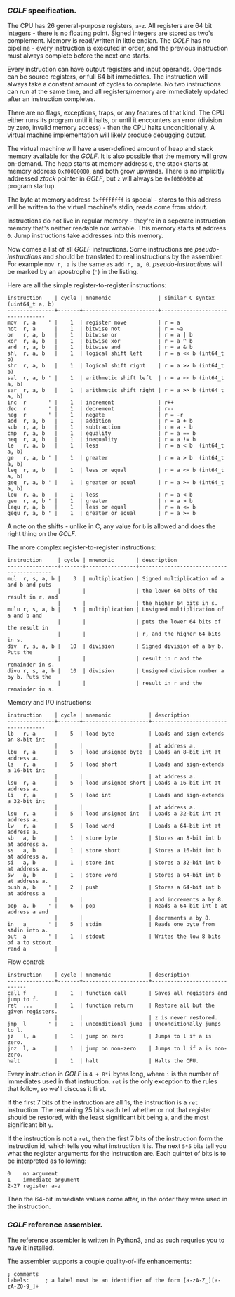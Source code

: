 ### _GOLF_ specification.

The CPU has 26 general-purpose registers, `a`-`z`. All registers are 64 bit integers -
there is no floating point. Signed integers are stored as two's complement. Memory is
read/written in little endian. The _GOLF_ has no pipeline - every instruction is
executed in order, and the previous instruction must always complete before the next one
starts.

Every instruction can have output registers and input operands. Operands can be source
registers, or full 64 bit immediates. The instruction will always take a constant amount
of cycles to complete. No two instructions can run at the same time, and all
registers/memory are immediately updated after an instruction completes.

There are no flags, exceptions, traps, or any features of that kind. The CPU either runs
its program until it halts, or until it encounters an error (division by zero, invalid
memory access) - then the CPU halts unconditionally. A virtual machine implementation
will likely produce debugging output.

The virtual machine will have a user-defined amount of heap and stack memory available
for the _GOLF_. It is also possible that the memory will grow on-demand. The heap starts
at memory address `0`, the stack starts at memory address `0xf0000000`, and both grow
upwards. There is no implicitly addressed _ztack_ pointer in _GOLF_, but `z` will always
be `0xf0000000` at program startup.

The byte at memory address `0xffffffff` is special - stores to this address will be
written to the virtual machine's stdin, reads come from stdout.

Instructions do not live in regular memory - they're in a seperate instruction memory
that's neither readable nor writable. This memory starts at address `0`. Jump
instructions take addresses into this memory.

Now comes a list of all _GOLF_ instructions. Some instructions are
_pseudo-instructions_ and should be translated to real instructions by the assembler.
For example `mov r, a` is the same as `add r, a, 0`. _pseudo-instructions_ will be
marked by an apostrophe (`'`) in the listing.

Here are all the simple register-to-register instructions:

    instruction    | cycle | mnemonic               | similar C syntax (uint64_t a, b) 
    ---------------+-------+------------------------+---------------------------------
    mov  r, a    ' |    1  | register move          | r = a
    not  r, a      |    1  | bitwise not            | r = ~a
    or   r, a, b   |    1  | bitwise or             | r = a | b
    xor  r, a, b   |    1  | bitwise xor            | r = a ^ b
    and  r, a, b   |    1  | bitwise and            | r = a & b
    shl  r, a, b   |    1  | logical shift left     | r = a << b (int64_t b)
    shr  r, a, b   |    1  | logical shift right    | r = a >> b (int64_t b)
    sal  r, a, b ' |    1  | arithmetic shift left  | r = a << b (int64_t a, b)
    sar  r, a, b   |    1  | arithmetic shift right | r = a >> b (int64_t a, b)
    inc  r       ' |    1  | increment              | r++
    dec  r       ' |    1  | decrement              | r--
    neg  r       ' |    1  | negate                 | r = -r
    add  r, a, b   |    1  | addition               | r = a + b
    sub  r, a, b   |    1  | subtraction            | r = a - b
    cmp  r, a, b   |    1  | equality               | r = a == b
    neq  r, a, b   |    1  | inequality             | r = a != b
    le   r, a, b   |    1  | less                   | r = a < b  (int64_t a, b)
    ge   r, a, b ' |    1  | greater                | r = a > b  (int64_t a, b)
    leq  r, a, b   |    1  | less or equal          | r = a <= b (int64_t a, b)
    geq  r, a, b ' |    1  | greater or equal       | r = a >= b (int64_t a, b)
    leu  r, a, b   |    1  | less                   | r = a < b  
    geu  r, a, b ' |    1  | greater                | r = a > b  
    lequ r, a, b   |    1  | less or equal          | r = a <= b 
    gequ r, a, b ' |    1  | greater or equal       | r = a >= b 

A note on the shifts - unlike in C, any value for `b` is allowed and does the right
thing on the _GOLF_.

The more complex register-to-register instructions:

    instruction     | cycle | mnemonic       | description
    ----------------+-------+----------------+------------------------------------------
    mul  r, s, a, b |    3  | multiplication | Signed multiplication of a and b and puts
                    |       |                | the lower 64 bits of the result in r, and
                    |       |                | the higher 64 bits in s.
    mulu r, s, a, b |    3  | multiplication | Unsigned multiplication of a and b and
                    |       |                | puts the lower 64 bits of the result in
                    |       |                | r, and the higher 64 bits in s.
    div  r, s, a, b |   10  | division       | Signed division of a by b. Puts the
                    |       |                | result in r and the remainder in s.
    divu r, s, a, b |   10  | division       | Unsigned division number a by b. Puts the
                    |       |                | result in r and the remainder in s.

Memory and I/O instructions:

    instruction    | cycle | mnemonic            | description
    ---------------+-------+---------------------+------------------------------------
    lb   r, a      |    5  | load byte           | Loads and sign-extends an 8-bit int
                   |       |                     | at address a.
    lbu  r, a      |    5  | load unsigned byte  | Loads an 8-bit int at address a.
    ls   r, a      |    5  | load short          | Loads and sign-extends a 16-bit int
                   |       |                     | at address a.
    lsu  r, a      |    5  | load unsigned short | Loads a 16-bit int at address a.
    li   r, a      |    5  | load int            | Loads and sign-extends a 32-bit int
                   |       |                     | at address a.
    lsu  r, a      |    5  | load unsigned int   | Loads a 32-bit int at address a.
    lw   r, a      |    5  | load word           | Loads a 64-bit int at address a.
    sb   a, b      |    1  | store byte          | Stores an 8-bit int b at address a.
    ss   a, b      |    1  | store short         | Stores a 16-bit int b at address a.
    si   a, b      |    1  | store int           | Stores a 32-bit int b at address a.
    sw   a, b      |    1  | store word          | Stores a 64-bit int b at address a.
    push a, b    ' |    2  | push                | Stores a 64-bit int b at address a
                   |       |                     | and increments a by 8.
    pop  a, b    ' |    6  | pop                 | Reads a 64-bit int b at address a and
                   |       |                     | decrements a by 8.
    in   a       ' |    5  | stdin               | Reads one byte from stdin into a.
    out  a       ' |    1  | stdout              | Writes the low 8 bits of a to stdout.
    rand a         |   
    
Flow control:

    instruction    | cycle | mnemonic            | description
    ---------------+-------+---------------------+------------------------------
    call f         |    1  | function call       | Saves all registers and jump to f.
    ret  ...       |    1  | function return     | Restore all but the given registers.
                   |       |                     | z is never restored.
    jmp  l       ' |    1  | unconditional jump  | Unconditionally jumps to l.
    jz   l, a      |    1  | jump on zero        | Jumps to l if a is zero.
    jnz  l, a      |    1  | jump on non-zero    | Jumps to l if a is non-zero.
    halt           |    1  | halt                | Halts the CPU.

Every instruction in _GOLF_ is `4 + 8*i` bytes long, where `i` is the number of
immediates used in that instruction. `ret` is the only exception to the rules that
follow, so we'll discuss it first.

If the first 7 bits of the instruction are all 1s, the instruction is a `ret`
instruction. The remaining 25 bits each tell whether or not that register should be
restored, with the least significant bit being `a`, and the most significant bit `y`.

If the instruction is not a `ret`, then the first 7 bits of the instruction form the
instruction id, which tells you what instruction it is. The next `5*5` bits tell you
what the register arguments for the instruction are. Each quintet of bits is to be
interpreted as following:

    0    no argument
    1    immediate argument 
    2-27 register a-z

Then the 64-bit immediate values come after, in the order they were used in the
instruction.

### _GOLF_ reference assembler.

The reference assembler is written in Python3, and as such requries you to have it
installed.

The assembler supports a couple quality-of-life enhancements:

    ; comments
    labels:     ; a label must be an identifier of the form [a-zA-Z_][a-zA-Z0-9_]+


